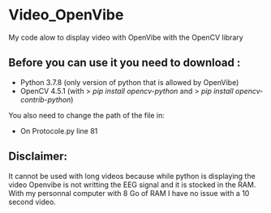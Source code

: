 # Video_OpenVibe
My code alow to display video with OpenVibe with the OpenCV library 

## Before you can use it you need to download : 
- Python 3.7.8 (only version of python that is allowed by OpenVibe)
- OpenCV 4.5.1 (with > *pip install opencv-python* and > *pip install opencv-contrib-python*)

You also need to change the path of the file in:

- On Protocole.py line 81

 
## Disclaimer: 
It cannot be used with long videos because while python is displaying the video Openvibe is not writting the EEG signal and it is stocked in the RAM. With my personnal computer with 8 Go of RAM I have no issue with a 10 second video. 
